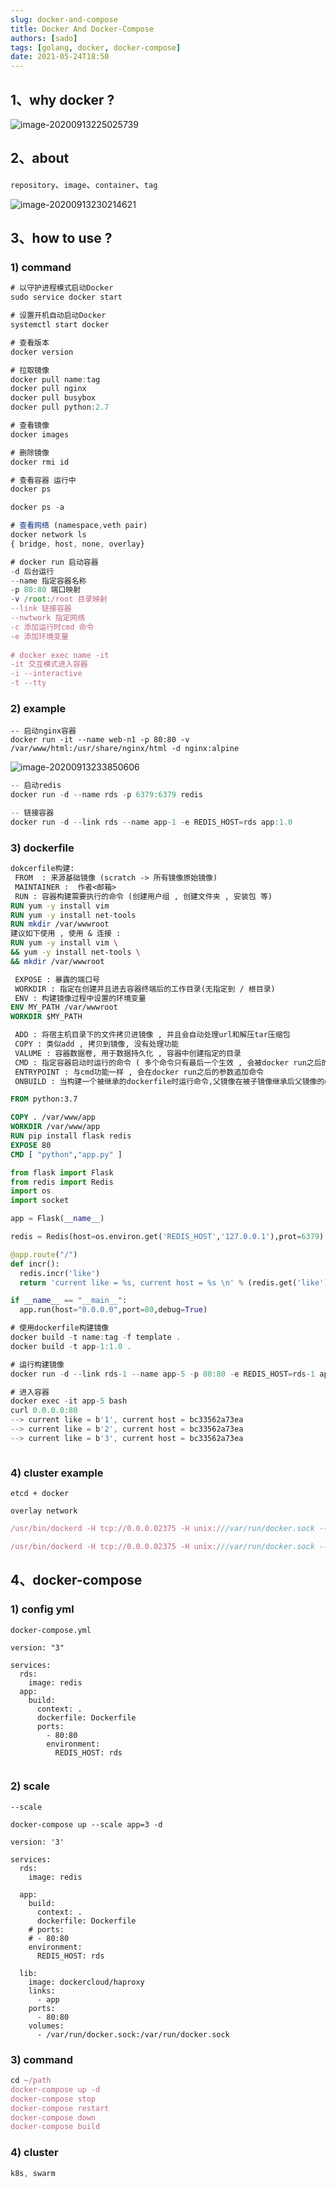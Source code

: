 ```yaml
---
slug: docker-and-compose
title: Docker And Docker-Compose
authors: [sado]
tags: [golang, docker, docker-compose]
date: 2021-05-24T18:50
---
```



## 1、why docker ?

![image-20200913225025739](./docker-and-compose.assets/image-20200913225025739.png)

<!--truncate-->


## 2、about

`repository`、`image`、`container`、`tag`

![image-20200913230214621](./docker-and-compose.assets/image-20200913230214621.png)



## 3、how to use ? 

### 1) command

```js
# 以守护进程模式启动Docker
sudo service docker start

# 设置开机自动启动Docker
systemctl start docker

# 查看版本
docker version

```

```js
# 拉取镜像 
docker pull name:tag
docker pull nginx
docker pull busybox
docker pull python:2.7

# 查看镜像
docker images

# 删除镜像
docker rmi id

# 查看容器 运行中
docker ps

docker ps -a 

# 查看网络 (namespace,veth pair)
docker network ls
{ bridge, host, none, overlay}

```

```js
# docker run 启动容器
-d 后台运行
--name 指定容器名称
-p 80:80 端口映射
-v /root:/root 目录映射
--link 链接容器
--nwtwork 指定网络
-c 添加运行时cmd 命令
-e 添加环境变量
 
# docker exec name -it 
-it	交互模式进入容器
-i --interactive
-t --tty 	

```

### 2) example

```linux
-- 启动nginx容器
docker run -it --name web-n1 -p 80:80 -v /var/www/html:/usr/share/nginx/html -d nginx:alpine
```

![image-20200913233850606](./docker-and-compose.assets/image-20200913233850606.png)

```js
-- 启动redis
docker run -d --name rds -p 6379:6379 redis
```



```js
-- 链接容器
docker run -d --link rds --name app-1 -e REDIS_HOST=rds app:1.0
```



### 3) dockerfile

```dockerfile
dokcerfile构建:
￼FROM  : 来源基础镜像 (scratch -> 所有镜像原始镜像)
￼MAINTAINER :  作者<邮箱>
￼RUN : 容器构建需要执行的命令 (创建用户组 , 创建文件夹 , 安装包 等)
RUN yum -y install vim 
RUN yum -y install net-tools
RUN mkdir /var/wwwroot 
建议如下使用 , 使用 & 连接 : 
RUN yum -y install vim \
&& yum -y install net-tools \
&& mkdir /var/wwwroot 

￼EXPOSE : 暴露的端口号
￼WORKDIR : 指定在创建并且进去容器终端后的工作目录(无指定到 / 根目录)
￼ENV : 构建镜像过程中设置的环境变量 
ENV MY_PATH /var/wwwroot
WORKDIR $MY_PATH

￼ADD : 将宿主机目录下的文件拷贝进镜像 , 并且会自动处理url和解压tar压缩包
￼COPY : 类似add , 拷贝到镜像, 没有处理功能
￼VALUME : 容器数据卷, 用于数据持久化 , 容器中创建指定的目录
￼CMD : 指定容器启动时运行的命令 ( 多个命令只有最后一个生效 , 会被docker run之后的参数覆盖)
￼ENTRYPOINT : 与cmd功能一样 , 会在docker run之后的参数追加命令
￼ONBUILD : 当构建一个被继承的dockerfile时运行命令,父镜像在被子镜像继承后父镜像的onbuild被触发
```

 ```dockerfile
FROM python:3.7

COPY . /var/www/app
WORKDIR /var/www/app
RUN pip install flask redis
EXPOSE 80
CMD [ "python","app.py" ]
 ```

```python
from flask import Flask
from redis import Redis
import os
import socket

app = Flask(__name__)

redis = Redis(host=os.environ.get('REDIS_HOST','127.0.0.1'),prot=6379)

@app.route("/")
def incr():
  redis.incr('like')
  return 'current like = %s, current host = %s \n' % (redis.get('like'),socket.gethostname())

if __name__ == "__main__":
  app.run(host="0.0.0.0",port=80,debug=True)
```

``` js
# 使用dockerfile构建镜像
docker build -t name:tag -f template .
docker build -t app-1:1.0 .

# 运行构建镜像
docker run -d --link rds-1 --name app-5 -p 80:80 -e REDIS_HOST=rds-1 app-1:3.0

# 进入容器
docker exec -it app-5 bash
curl 0.0.0.0:80
--> current like = b'1', current host = bc33562a73ea
--> current like = b'2', current host = bc33562a73ea
--> current like = b'3', current host = bc33562a73ea



```



### 4) cluster example

`etcd + docker`

 `overlay network`

```js
/usr/bin/dockerd -H tcp://0.0.0.02375 -H unix:///var/run/docker.sock --cluster-store=etcd://192.168.xxx.xx:2379 --cluster-advertise=192.168.xxx.xx1:2375&

/usr/bin/dockerd -H tcp://0.0.0.02375 -H unix:///var/run/docker.sock --cluster-store=etcd://192.168.xxx.xx:2379 --cluster-advertise=192.168.xxx.xx2:2375&
```



## 4、docker-compose

### 1) config yml

`docker-compose.yml`

```docker-compose
version: "3"

services: 
  rds:
    image: redis
  app:
    build: 
      context: .
      dockerfile: Dockerfile
      ports: 
        - 80:80
        environment: 
          REDIS_HOST: rds
          

```

###  2) scale

`--scale`

`docker-compose up --scale app=3 -d`

```docker-compose
version: '3'

services:
  rds:
    image: redis

  app:
    build:
      context: .
      dockerfile: Dockerfile
    # ports:
    # - 80:80
    environment:
      REDIS_HOST: rds

  lib:
    image: dockercloud/haproxy
    links:
      - app
    ports:
      - 80:80
    volumes:
      - /var/run/docker.sock:/var/run/docker.sock

```

### 3) command

```js
cd ~/path
docker-compose up -d
docker-compose stop
docker-compose restart
docker-compose down
docker-compose build

```



### 4) cluster

```js
k8s, swarm
```